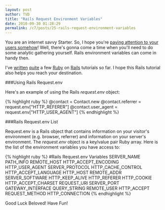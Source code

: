 ```yaml
---
layout: post
author: TVD
title: "Rails Request Environment Variables"
date: 2010-09-30 01:28:29
permalink: /c7/posts/25-rails-request-environment-variables
---
```


You are an internet savvy Starter. So, I hope you're [paying attention to your users somehow][1]! Well, there's gonna come a time when you'll need to do some analytic gathering yourself. Rails environment variables can come in handy then.

I've [written][2] [quite][3] a few [Ruby][4] on [Rails][5] tutorials so far. I hope this Rails tutorial also helps you reach your destination.

###Using Rails Request.env

Here's an example of using the Rails *request.env* object:

{% highlight ruby %}
@contact = Contact.new
@contact.referrer = request.env["HTTP_REFERER"]
@contact.user_agent = request.env["HTTP_USER_AGENT"]
{% endhighlight %}

###Rails Request.env List

Request.env is a Rails object that contains information on your visitor's environment (e.g. browser, referrer) and information on your server's environment. The *request.env* object is a key/value pair Ruby array. Here is the list of the environment variables you have access to:

{% highlight ruby %}
#Rails Request.env Variables
SERVER_NAME
PATH_INFO
REMOTE_HOST
HTTP_ACCEPT_ENCODING
HTTP_USER_AGENT
SERVER_PROTOCOL
HTTP_CACHE_CONTROL
HTTP_ACCEPT_LANGUAGE
HTTP_HOST
REMOTE_ADDR
SERVER_SOFTWARE
HTTP_KEEP_ALIVE
HTTP_REFERER
HTTP_COOKIE
HTTP_ACCEPT_CHARSET
REQUEST_URI
SERVER_PORT
GATEWAY_INTERFACE
QUERY_STRING
REMOTE_USER
HTTP_ACCEPT
REQUEST_METHOD
HTTP_CONNECTION
{% endhighlight %}

Good Luck Beloved! Have Fun!


  [1]: http://www.google.com/analytics/
  [2]: http://techoctave.com/c7/posts/10-scream-seo-karma-with-a-google-sitemap-for-your-rails-blog
  [3]: http://techoctave.com/c7/posts/16-how-to-host-a-rails-app-with-phusion-passenger-for-nginx
  [4]: http://techoctave.com/c7/posts/21-learn-how-to-use-jquery-in-your-ruby-on-rails-app
  [5]: http://techoctave.com/c7/posts/23-rails-date-formats


